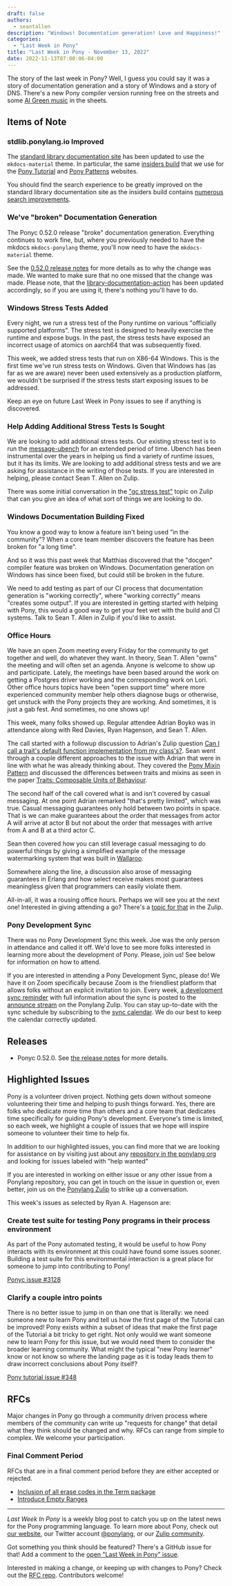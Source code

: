 ```yaml
---
draft: false
authors:
  - seantallen
description: "Windows! Documentation generation! Love and Happiness!"
categories:
  - "Last Week in Pony"
title: "Last Week in Pony - November 13, 2022"
date: 2022-11-13T07:00:06-04:00
---
```


The story of the last week in Pony? Well, I guess you could say it was a story of documentation generation and a story of Windows and a story of DNS. There's a new Pony compiler version running free on the streets and some [Al Green music](https://www.youtube.com/watch?v=rqqAnjY2Rmo) in the sheets.

<!-- more -->

## Items of Note

### stdlib.ponylang.io Improved

The [standard library documentation site](https://stdlib.ponylang.io) has been updated to use the `mkdocs-material` theme. In particular, the same [insiders build](https://squidfunk.github.io/mkdocs-material/insiders/) that we use for the [Pony Tutorial](https://tutorial.ponylang.io/) and [Pony Patterns](https://patterns.ponylang.io/) websites.

You should find the search experience to be greatly improved on the standard library documentation site as the insiders build contains [numerous search improvements](https://squidfunk.github.io/mkdocs-material/blog/2021/09/13/search-better-faster-smaller/).

### We've "broken" Documentation Generation

The Ponyc 0.52.0 release "broke" documentation generation. Everything continues to work fine, but, where you previously needed to have the mkdocs `mkdocs-ponylang` theme, you'll now need to have the `mkdocs-material` theme.

See the [0.52.0 release notes](https://github.com/ponylang/ponyc/releases/tag/0.52.0) for more details as to why the change was made. We wanted to make sure that no one missed that the change was made. Please note, that the [library-documentation-action](https://github.com/ponylang/library-documentation-action) has been updated accordingly, so if you are using it, there's nothing you'll have to do.

### Windows Stress Tests Added

Every night, we run a stress test of the Pony runtime on various "officially supported platforms". The stress test is designed to heavily exercise the runtime and expose bugs. In the past, the stress tests have exposed an incorrect usage of atomics on aarch64 that was subsequently fixed.

This week, we added stress tests that run on X86-64 Windows. This is the first time we've run stress tests on Windows. Given that Windows has (as far as we are aware) never been used extensively as a production platform, we wouldn't be surprised if the stress tests start exposing issues to be addressed.

Keep an eye on future Last Week in Pony issues to see if anything is discovered.

### Help Adding Additional Stress Tests Is Sought

We are looking to add additional stress tests. Our existing stress test is to run the [message-ubench](https://github.com/ponylang/ponyc/tree/main/examples/message-ubench) for an extended period of time. Ubench has been instrumental over the years in helping us find a variety of runtime issues, but it has its limits. We are looking to add additional stress tests and we are asking for assistance in the writing of those tests. If you are interested in helping, please contact Sean T. Allen on Zulip.

There was some initial conversation in the ["gc stress test"](https://ponylang.zulipchat.com/#narrow/stream/190359-ci/topic/GC.20stress.20test) topic on Zulip that can you give an idea of what sort of things we are looking to do.

### Windows Documentation Building Fixed

You know a good way to know a feature isn't being used "in the community"? When a core team member discovers the feature has been broken for "a long time".

And so it was this past week that Matthias discovered that the "docgen" compiler feature was broken on Windows. Documentation generation on Windows has since been fixed, but could still be broken in the future.

We need to add testing as part of our CI process that documentation generation is "working correctly", where "working correctly" means "creates some output". If you are interested in getting started with helping with Pony, this would a good way to get your feet wet with the build and CI systems. Talk to Sean T. Allen in Zulip if you'd like to assist.

### Office Hours

We have an open Zoom meeting every Friday for the community to get together and well, do whatever they want. In theory, Sean T. Allen "owns" the meeting and will often set an agenda. Anyone is welcome to show up and participate. Lately, the meetings have been based around the work on getting a Postgres driver working and the corresponding work on Lori. Other office hours topics have been "open support time" where more experienced community member help others diagnose bugs or otherwise, get unstuck with the Pony projects they are working. And sometimes, it is just a gab fest. And sometimes, no one shows up!

This week, many folks showed up. Regular attendee Adrian Boyko was in attendance along with Red Davies, Ryan Hagenson, and Sean T. Allen.

The call started with a followup discussion to Adrian's Zulip question [Can I call a trait's default function implementation from my class's?](https://ponylang.zulipchat.com/#narrow/stream/189985-beginner-help/topic/Can.20I.20call.20a.20trait's.20default.20function.20imp.20.20from.20my.20class's.3F). Sean went through a couple different approaches to the issue with Adrian that were in line with what he was already thinking about. They covered the [Pony Mixin Pattern](https://patterns.ponylang.io/code-sharing/mixin.html) and discussed the differences between traits and mixins as seen in the paper [Traits: Composable Units of Behaviour](https://www.researchgate.net/publication/221496370_Traits_Composable_Units_of_Behaviour).

The second half of the call covered what is and isn't covered by casual messaging. At one point Adrian remarked "that's pretty limited", which was true. Casual messaging guarantees only hold between two points in space. That is we can make guarantees about the order that messages from actor A will arrive at actor B but not about the order that messages with arrive from A and B at a third actor C.

Sean then covered how you can still leverage casual messaging to do powerful things by giving a simplified example of the message watermarking system that was built in [Wallaroo](https://github.com/seantallen/wallaroo).

Somewhere along the line, a discussion also arose of messaging guarantees in Erlang and how select receive makes most guarantees meaningless given that programmers can easily violate them.

All-in-all, it was a rousing office hours. Perhaps we will see you at the next one! Interested in giving attending a go? There's a [topic for that](https://ponylang.zulipchat.com/#narrow/stream/189934-general/topic/Office.20hours) in the Zulip.

### Pony Development Sync

There was no Pony Development Sync this week. Joe was the only person in attendance and called it off. We'd love to see more folks interested in learning more about the development of Pony. Please, join us! See below for information on how to attend.

If you are interested in attending a Pony Development Sync, please do! We have it on Zoom specifically because Zoom is the friendliest platform that allows folks without an explicit invitation to join. Every week, [a development sync reminder](https://ponylang.zulipchat.com/#narrow/stream/189932-announce/topic/Sync.20Reminder) with full information about the sync is posted to the [announce stream](https://ponylang.zulipchat.com/#narrow/stream/189932-announce) on the Ponylang Zulip. You can stay up-to-date with the sync schedule by subscribing to the [sync calendar](https://calendar.google.com/calendar/ical/59jcru6f50mrpqbm7em4iclnkk%40group.calendar.google.com/public/basic.ics). We do our best to keep the calendar correctly updated.

## Releases

- Ponyc 0.52.0. See [the release notes](https://github.com/ponylang/ponyc/releases/tag/0.52.0) for more details.

## Highlighted Issues

Pony is a volunteer driven project. Nothing gets down without someone volunteering their time and helping to push things forward. Yes, there are folks who dedicate more time than others and a core team that dedicates time specifically for guiding Pony's development. Everyone's time is limited, so each week, we highlight a couple of issues that we hope will inspire someone to volunteer their time to help fix.

In addition to our highlighted issues, you can find more that we are looking for assistance on by visiting just about any [repository in the ponylang org](https://github.com/ponylang/) and looking for issues labeled with "help wanted"

If you are interested in working on either issue or any other issue from a Ponylang repository, you can get in touch on the issue in question or, even better, join us on the [Ponylang Zulip](https://ponylang.zulipchat.com/) to strike up a conversation.

This week's issues as selected by Ryan A. Hagenson are:

### Create test suite for testing Pony programs in their process environment

As part of the Pony automated testing, it would be useful to how Pony interacts with its environment at this could have found some issues sooner. Building a test suite for this environmental interaction is a great place for someone to jump into contributing to Pony!

[Ponyc issue #3128](https://github.com/ponylang/ponyc/issues/3128)

### Clarify a couple intro points

There is no better issue to jump in on than one that is literally: we need someone new to learn Pony and tell us how the first page of the Tutorial can be improved! Pony exists within a subset of ideas that make the first page of the Tutorial a bit tricky to get right. Not only would we want someone new to learn Pony for this issue, but we would need them to consider the broader learning community. What might the typical "new Pony learner" know or not know so where the landing page as it is today leads them to draw incorrect conclusions about Pony itself?

[Pony tutorial issue #348](https://github.com/ponylang/pony-tutorial/issues/348)

## RFCs

Major changes in Pony go through a community driven process where members of the community can write up "requests for change" that detail what they think should be changed and why. RFCs can range from simple to complex. We welcome your participation.

### Final Comment Period

RFCs that are in a final comment period before they are either accepted or rejected.

- [Inclusion of all erase codes in the Term package](https://github.com/ponylang/rfcs/pull/203)
- [Introduce Empty Ranges](https://github.com/ponylang/rfcs/pull/201)

---

_Last Week In Pony_ is a weekly blog post to catch you up on the latest news for the Pony programming language. To learn more about Pony, check out [our website](https://ponylang.io), our Twitter account [@ponylang](https://twitter.com/ponylang), or our [Zulip community](https://ponylang.zulipchat.com).

Got something you think should be featured? There's a GitHub issue for that! Add a comment to the [open "Last Week in Pony" issue](https://github.com/ponylang/ponylang.github.io/issues?q=is%3Aissue+is%3Aopen+label%3Alast-week-in-pony).

Interested in making a change, or keeping up with changes to Pony? Check out the [RFC repo](https://github.com/ponylang/rfcs). Contributors welcome!
